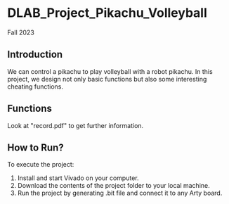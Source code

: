 # DLAB_Project_Pikachu_Volleyball
Fall 2023 

## Introduction
We can control a pikachu to play volleyball with a robot pikachu.
In this project, we design not only basic functions but also some interesting cheating functions.

## Functions
Look at "record.pdf" to get further information.

## How to Run?
To execute the project:
1. Install and start Vivado on your computer.
2. Download the contents of the project folder to your local machine.
3. Run the project by generating .bit file and connect it to any Arty board.
